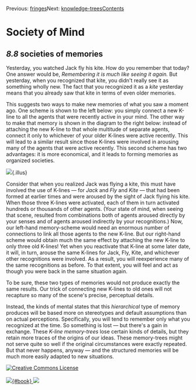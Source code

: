 <div class="chapnav">

<span class="prev">Previous: [fringes](./som-8.7.html)</span><span
class="next">Next: [knowledge-trees](./som-8.9.html)</span><span
class="contents">[Contents](index.html)</span>
<div class="titlebar">

Society of Mind
===============

</div>

</div>

*8.8* societies of memories
---------------------------

Yesterday, you watched Jack fly his kite. How do you remember that
today? One answer would be, *Remembering it is much like seeing it
again.* But yesterday, when you recognized that kite, you didn't really
see it as something wholly new. The fact that you recognized it as a
*kite* yesterday means that you already saw that kite in terms of even
older memories.

This suggests two ways to make new memories of what you saw a moment
ago. One scheme is shown to the left below: you simply connect a new
K-line to all the agents that were recently active in your mind. The
other way to make that memory is shown in the diagram to the right
below: instead of attaching the new K-line to that whole multitude of
separate agents, connect it only to whichever of your older K-lines were
active recently. This will lead to a similar result since those K-lines
were involved in arousing many of the agents that were active recently.
This second scheme has two advantages: it is more economical, and it
leads to forming memories as organized societies.

![](./illus/ch8/8-7.png){.illus}

Consider that when you realized Jack was flying a kite, this must have
involved the use of K-lines — for *Jack* and *Fly* and *Kite* — that had
been formed at earlier times and were aroused by the sight of Jack
flying his kite. When those three K-lines were activated, each of them
in turn activated hundreds or thousands of other agents. (Your state of
mind, when seeing that scene, resulted from combinations both of agents
aroused directly by your senses and of agents aroused indirectly by your
recognitions.) Now, our left-hand memory-scheme would need an enormous
number of connections to link all those agents to the new K-line. But
our right-hand scheme would obtain much the same effect by attaching the
new K-line to only three old K-lines! Yet when you reactivate that
K-line at some later date, it will, in turn, arouse the same K-lines for
Jack, Fly, Kite, and whichever other recognitions were involved. As a
result, you will reexperience many of the same recognitions as before.
To that extent, you will feel and act as though you were back in the
same situation again.

To be sure, these two types of memories would not produce exactly the
same results. Our trick of connecting new K-lines to old ones will not
recapture so many of the scene's precise, perceptual details.

Instead, the kinds of mental states that this *hierarchical* type of
memory produces will be based more on stereotypes and default
assumptions than on actual perceptions. Specifically, you will tend to
remember only what you recognized at the time. So something is lost —
but there's a gain in exchange. These *K-line memory-trees* lose certain
kinds of details, but they retain more traces of the origins of our
ideas. These memory-trees might not serve quite so well if the original
circumstances were exactly repeated. But that never happens, anyway —
and the structured memories will be much more easily adapted to new
situations.

<div class="footer">

[![Creative Commons
License](http://i.creativecommons.org/l/by-nc-sa/3.0/80x15.png)](http://creativecommons.org/licenses/by-nc-sa/3.0/deed.en_US)\
\
[![](./images/som_book.jpeg){#book}
![](./images/a_logo_17.gif)](http://www.amazon.com/gp/product/0671657135?ie=UTF8&camp=1789&creativeASIN=0671657135&linkCode=xm2&tag=marvinminsky)

</div>
